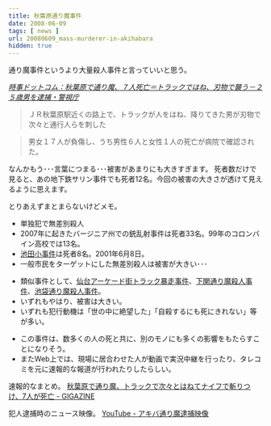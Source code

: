 ```yaml
---
title: 秋葉原通り魔事件
date: 2008-06-09
tags: [ news ]
url: 20080609_mass-murderer-in-akihabara
hidden: true
---
```

通り魔事件というより大量殺人事件と言っていいと思う。

<cite><a href="http://www.jiji.com/jc/c?g=soc&k=2008060800163">時事ドットコム：秋葉原で通り魔、７人死亡＝トラックではね、刃物で襲う－２５歳男を逮捕・警視庁</a></cite>
<blockquote>ＪＲ秋葉原駅近くの路上で、トラックが人をはね、降りてきた男が刃物で次々と通行人らを刺した</blockquote>
<blockquote>男女１７人が負傷し、うち男性６人と女性１人の死亡が病院で確認された。</blockquote>

なんかもう･･･言葉につまる･･･被害があまりにも大きすぎます。
死者数だけで見ると、あの地下鉄サリン事件でも死者12名。今回の被害の大きさが透けて見えるように思えます。

とりあえずまとまらないけどメモ。

<!--more-->

<ul>
	<li>単独犯で無差別殺人</li>
	<li>2007年に起きたバージニア州での銃乱射事件は死者33名。99年のコロンバイン高校では13名。</li>
	<li><a href="http://ja.wikipedia.org/wiki/%E9%99%84%E5%B1%9E%E6%B1%A0%E7%94%B0%E5%B0%8F%E4%BA%8B%E4%BB%B6">池田小事件</a>は死者8名。2001年6月8日。</li>
	<li>一般市民をターゲットにした無差別殺人は被害が大きい･･･</li>
</ul>

<ul>
	<li>類似事件として、<a href="http://ja.wikipedia.org/wiki/%E4%BB%99%E5%8F%B0%E3%82%A2%E3%83%BC%E3%82%B1%E3%83%BC%E3%83%89%E8%A1%97%E3%83%88%E3%83%A9%E3%83%83%E3%82%AF%E6%9A%B4%E8%B5%B0%E4%BA%8B%E4%BB%B6">仙台アーケード街トラック暴走事件</a>、<a href="http://ja.wikipedia.org/wiki/%E4%B8%8B%E9%96%A2%E9%80%9A%E3%82%8A%E9%AD%94%E6%AE%BA%E4%BA%BA%E4%BA%8B%E4%BB%B6">下関通り魔殺人事件</a>、<a href="http://ja.wikipedia.org/wiki/%E6%B1%A0%E8%A2%8B%E9%80%9A%E3%82%8A%E9%AD%94%E6%AE%BA%E4%BA%BA%E4%BA%8B%E4%BB%B6">池袋通り魔殺人事件</a>。</li>
	<li>いずれもやはり、被害は大きい。</li>
	<li>いずれも犯行動機は「世の中に絶望した」「自殺するにも死にきれない」等が多い。</li>
</ul>

<ul>
	<li>この事件は、数多くの人の死と共に、別のモノにも多くの影響をもたらすことになりそう。</li>
	<li>またWeb上では、現場に居合わせた人が動画で実況中継を行ったり、タレコミを元に速報的な報道が行われたりしたらしい。</li>
</ul>

速報的なまとめ。
<a href="http://gigazine.net/index.php?/news/comments/20080608_akihabara/">秋葉原で通り魔、トラックで次々とはねてナイフで斬りつけ、7人が死亡 - GIGAZINE</a>

犯人逮捕時のニュース映像。
<a href="http://jp.youtube.com/watch?v=IrqS_q_8C1I">YouTube - アキバ通り魔逮捕映像</a>
<object width="425" height="344"><param name="movie" value="http://www.youtube.com/v/IrqS_q_8C1I&hl=ja"></param><embed src="http://www.youtube.com/v/IrqS_q_8C1I&hl=ja" type="application/x-shockwave-flash" width="425" height="344"></embed></object>
